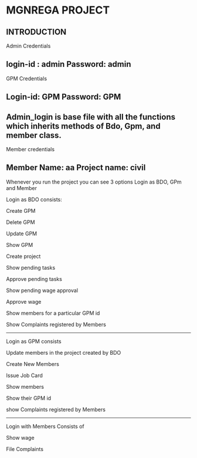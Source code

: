 MGNREGA PROJECT
========================

INTRODUCTION
------

Admin Credentials

login-id : admin
Password: admin
-----

GPM Credentials

Login-id: GPM
Password: GPM
----

Admin_login is base file with all the functions which inherits methods of Bdo, Gpm, and member class.
-----

Member credentials

 Member Name: aa
 Project name: civil
 -----

 Whenever you run the project you can see 3 options Login as BDO, GPm and Member

 Login as BDO consists:

 Create GPM

 Delete GPM

 Update GPM

 Show GPM

 Create project

 Show pending tasks

 Approve pending tasks

 Show pending wage approval

 Approve wage

 Show members for a particular GPM id

 Show Complaints registered by Members

 -----

 Login as GPM consists

 Update members in the project created by BDO

 Create New Members

 Issue Job Card

 Show members

 Show their GPM id

 show Complaints registered by Members

 -------

 Login with Members Consists of

 Show wage

 File Complaints
